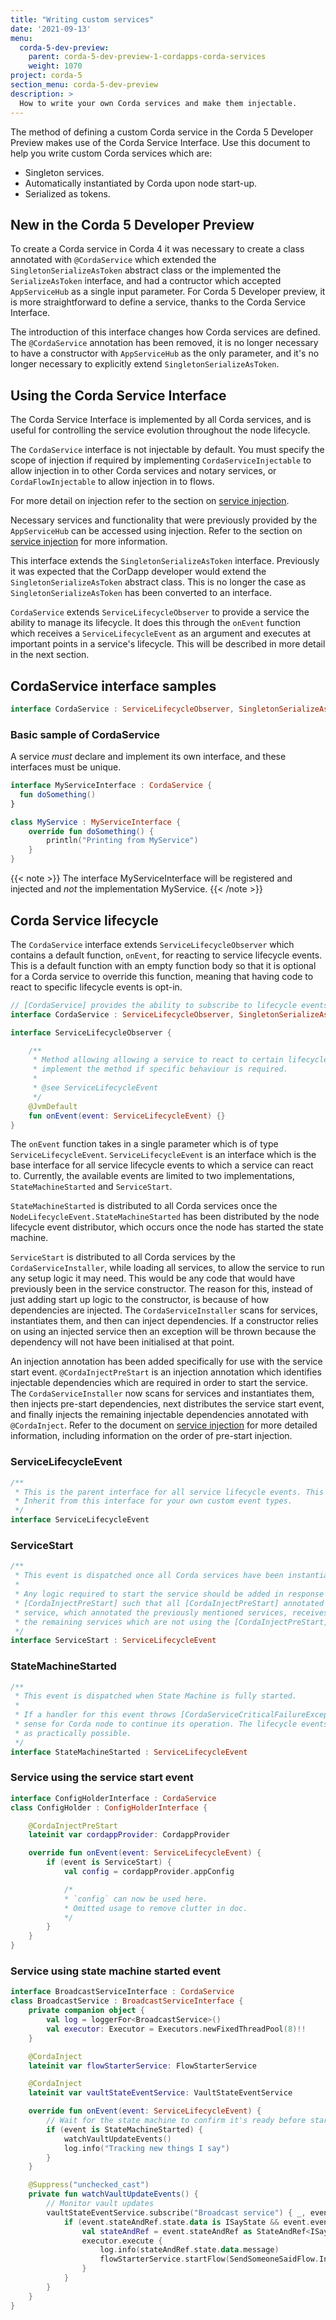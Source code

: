 ```yaml
---
title: "Writing custom services"
date: '2021-09-13'
menu:
  corda-5-dev-preview:
    parent: corda-5-dev-preview-1-cordapps-corda-services
    weight: 1070
project: corda-5
section_menu: corda-5-dev-preview
description: >
  How to write your own Corda services and make them injectable.
---
```


The method of defining a custom Corda service in the Corda 5 Developer Preview makes use of the Corda Service Interface. Use this document to help you write custom Corda services which are:

* Singleton services.
* Automatically instantiated by Corda upon node start-up.
* Serialized as tokens.


## New in the Corda 5 Developer Preview

To create a Corda service in Corda 4 it was necessary to create a class annotated with `@CordaService` which extended the `SingletonSerializeAsToken` abstract class or the implemented the `SerializeAsToken` interface, and had a contructor which accepted `AppServiceHub` as a single input parameter. For Corda 5 Developer preview, it is more straightforward to define a service, thanks to the Corda Service Interface.

The introduction of this interface changes how Corda services are defined. The `@CordaService` annotation has been removed, it is no longer necessary to have a constructor with `AppServiceHub` as the only parameter, and it's no longer necessary to explicitly extend `SingletonSerializeAsToken`.

## Using the Corda Service Interface

The Corda Service Interface is implemented by all Corda services, and is useful for controlling the service evolution throughout the node lifecycle.

The `CordaService` interface is not injectable by default. You must specify the scope of injection if required by implementing `CordaServiceInjectable` to allow injection in to other Corda services and notary services, or `CordaFlowInjectable` to allow injection in to flows.

For more detail on injection refer to the section on [service injection](../service-injection/index.md).

Necessary services and functionality that were previously provided by the `AppServiceHub` can be accessed using injection. Refer to the section on [service injection](../service-injection/index.md) for more information.

This interface extends the `SingletonSerializeAsToken` interface. Previously it was expected that the CorDapp developer would extend the `SingletonSerializeAsToken` abstract class. This is no longer the case as `SingletonSerializeAsToken` has been converted to an interface.

`CordaService` extends `ServiceLifecycleObserver` to provide a service the ability to manage its lifecycle. It does this through the `onEvent` function which receives a `ServiceLifecycleEvent` as an argument and executes at important points in a service's lifecycle. This will be described in more detail in the next section.  


## CordaService interface samples

``` kotlin
interface CordaService : ServiceLifecycleObserver, SingletonSerializeAsToken
```

### Basic sample of CordaService

A service _must_ declare and implement its own interface, and these interfaces must be unique.

``` kotlin
interface MyServiceInterface : CordaService {
  fun doSomething()
}

class MyService : MyServiceInterface {
    override fun doSomething() {
        println("Printing from MyService")
    }
}
```

{{< note >}}
The interface MyServiceInterface will be registered and injected and _not_ the implementation MyService.
{{< /note >}}

## Corda Service lifecycle

The `CordaService` interface extends `ServiceLifecycleObserver` which contains a default function, `onEvent`, for reacting to service lifecycle events. This is a default function with an empty function body so that it is optional for a Corda service to override this function, meaning that having code to react to specific lifecycle events is opt-in.

```kotlin
// [CordaService] provides the ability to subscribe to lifecycle events due to inheritting [ServiceLifecycleObserver]'s behaviour.
interface CordaService : ServiceLifecycleObserver, SingletonSerializeAsToken

interface ServiceLifecycleObserver {

    /**
     * Method allowing allowing a service to react to certain lifecycle events. Default implementation does nothing so services only need to
     * implement the method if specific behaviour is required.
     *
     * @see ServiceLifecycleEvent
     */
    @JvmDefault
    fun onEvent(event: ServiceLifecycleEvent) {}
}
```

The `onEvent` function takes in a single parameter which is of type `ServiceLifecycleEvent`. `ServiceLifecycleEvent` is an interface which is the base interface for all service lifecycle events to which a service can react to. Currently, the available events are limited to two implementations, `StateMachineStarted` and `ServiceStart`.

`StateMachineStarted` is distributed to all Corda services once the `NodeLifecycleEvent.StateMachineStarted` has been distributed by the node lifecycle event distributor, which occurs once the node has started the state machine.

`ServiceStart` is distributed to all Corda services by the `CordaServiceInstaller`, while loading all services, to allow the service to run any setup logic it may need. This would be any code that would have previously been in the service constructor. The reason for this, instead of just adding start up logic to the constructor, is because of how dependencies are injected. The `CordaServiceInstaller` scans for services, instantiates them, and then can inject dependencies. If a constructor relies on using an injected service then an exception will be thrown because the dependency will not have been initialised at that point.

An injection annotation has been added specifically for use with the service start event. `@CordaInjectPreStart` is an injection annotation which identifies injectable dependencies which are required in order to start the service. The `CordaServiceInstaller` now scans for services and instantiates them, then injects pre-start dependencies, next distributes the service start event, and finally injects the remaining injectable dependencies annotated with `@CordaInject`. Refer to the document on [service injection](../service-injection/index.md) for more detailed information, including information on the order of pre-start injection.

### ServiceLifecycleEvent

``` kotlin
/**
 * This is the parent interface for all service lifecycle events. This type is passed in the CordaService::onEvent method.
 * Inherit from this interface for your own custom event types.
 */
interface ServiceLifecycleEvent
```

### ServiceStart

``` kotlin
/**
 * This event is dispatched once all Corda services have been instantiated and registered as injectable services.
 *
 * Any logic required to start the service should be added in response to this event. Services are ordered based on their usages of
 * [CordaInjectPreStart] such that all [CordaInjectPreStart] annotated services have this event distributed to them before the parent
 * service, which annotated the previously mentioned services, receives notification of this event. This event is then distributed to
 * the remaining services which are not using the [CordaInjectPreStart] annotation.
 */
interface ServiceStart : ServiceLifecycleEvent
```

### StateMachineStarted

``` kotlin
/**
 * This event is dispatched when State Machine is fully started.
 *
 * If a handler for this event throws [CordaServiceCriticalFailureException] - this is the way to flag that it will not make
 * sense for Corda node to continue its operation. The lifecycle events dispatcher will endeavor to terminate node's JVM as soon
 * as practically possible.
 */
interface StateMachineStarted : ServiceLifecycleEvent
```

### Service using the service start event

``` kotlin
interface ConfigHolderInterface : CordaService
class ConfigHolder : ConfigHolderInterface {

    @CordaInjectPreStart
    lateinit var cordappProvider: CordappProvider

    override fun onEvent(event: ServiceLifecycleEvent) {
        if (event is ServiceStart) {
            val config = cordappProvider.appConfig

            /*
            * `config` can now be used here.
            * Omitted usage to remove clutter in doc.
            */
        }
    }
}
```
### Service using state machine started event

``` kotlin
interface BroadcastServiceInterface : CordaService
class BroadcastService : BroadcastServiceInterface {
    private companion object {
        val log = loggerFor<BroadcastService>()
        val executor: Executor = Executors.newFixedThreadPool(8)!!
    }

    @CordaInject
    lateinit var flowStarterService: FlowStarterService

    @CordaInject
    lateinit var vaultStateEventService: VaultStateEventService

    override fun onEvent(event: ServiceLifecycleEvent) {
        // Wait for the state machine to confirm it's ready before starting to watch for vault updates
        if (event is StateMachineStarted) {
            watchVaultUpdateEvents()
            log.info("Tracking new things I say")
        }
    }

    @Suppress("unchecked_cast")
    private fun watchVaultUpdateEvents() {
        // Monitor vault updates
        vaultStateEventService.subscribe("Broadcast service") { _, event ->
            if (event.stateAndRef.state.data is ISayState && event.eventType == VaultEventType.PRODUCE) {
                val stateAndRef = event.stateAndRef as StateAndRef<ISayState>
                executor.execute {
                    log.info(stateAndRef.state.data.message)
                    flowStarterService.startFlow(SendSomeoneSaidFlow.Initiator(stateAndRef))
                }
            }
        }
    }
}
```
